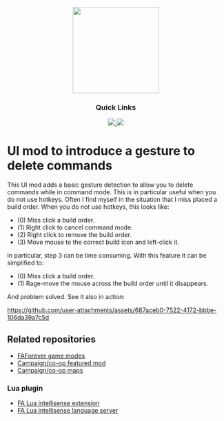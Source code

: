 <div align='center'>

<img width="200px" height="200px" src="thumbnail.svg"/>
  
### Quick Links
  
<a href='https://discord.gg/mqJmjQgUUk'>
  
<img src='https://img.shields.io/badge/Discord-blue?style=for-the-badge'>
  
</a>
  
<a href='https://forum.faforever.com/category/11/modding-tools'>
  
<img src='https://img.shields.io/badge/Forums-gray?style=for-the-badge'>
  
</a>
  
<br />
  
</div>

# UI mod to introduce a gesture to delete commands

This UI mod adds a basic gesture detection to allow you to delete commands while in command mode. This is in particular useful when you do not use hotkeys. Often I find myself in the situation that I miss placed a build order. When you do not use hotkeys, this looks like:

- (0) Miss click a build order.
- (1) Right click to cancel command mode.
- (2) Right click to remove the build order.
- (3) Move mouse to the correct build icon and left-click it.

In particular, step 3 can be time consuming. With this feature it can be simplified to:

- (0) Miss click a build order.
- (1) Rage-move the mouse across the build order until it disappears.

And problem solved. See it also in action:

https://github.com/user-attachments/assets/687aceb0-7522-4172-bbbe-106da39a7c5d

## Related repositories

- [FAForever game modes](https://github.com/FAForever/fa)
- [Campaign/co-op featured mod](https://github.com/FAForever/fa-coop)
- [Campaign/co-op maps](https://github.com/FAForever/faf-coop-maps)

### Lua plugin

- [FA Lua intellisense extension](https://github.com/FAForever/fa-lua-vscode-extension)
- [FA Lua intellisense language server](https://github.com/FAForever/fa-lua-language-server)
